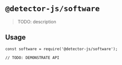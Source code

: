 # `@detector-js/software`

> TODO: description

## Usage

```
const software = require('@detector-js/software');

// TODO: DEMONSTRATE API
```
